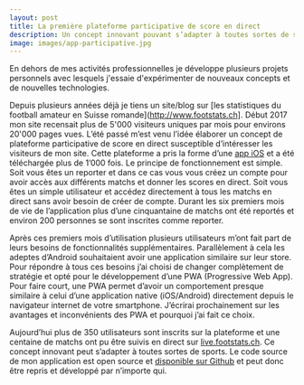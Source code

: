 ```yaml
---
layout: post
title: La première plateforme participative de score en direct
description: Un concept innovant pouvant s’adapter à toutes sortes de sports
image: images/app-participative.jpg
---
```

En dehors de mes activités professionnelles je développe plusieurs projets personnels avec lesquels j'essaie d'expérimenter de nouveaux concepts et de nouvelles technologies.

Depuis plusieurs années déjà je tiens un site/blog sur [les statistiques du football amateur en Suisse romande](http://www.footstats.ch]. Début 2017 mon site recensait plus de 5'000 visiteurs uniques par mois pour environs 20'000 pages vues. L’été passé m’est venu l’idée élaborer un concept de plateforme participative de score en direct susceptible d’intéresser les visiteurs de mon site. Cette plateforme a pris la forme d’une [app iOS](https://itunes.apple.com/ch/app/footstats-live-score-en-direct-football-amateur/id1116387146?l=en&mt=8) et a été téléchargée plus de 1’000 fois. Le principe de fonctionnement est simple. Soit vous êtes un reporter et dans ce cas vous vous créez un compte pour avoir accès aux différents matchs et donner les scores en direct. Soit vous êtes un simple utilisateur et accédez directement à tous les matchs en direct sans avoir besoin de créer de compte. Durant les six premiers mois de vie de l’application plus d’une cinquantaine de matchs ont été reportés et environ 200 personnes se sont inscrites comme reporter.

Après ces premiers mois d’utilisation plusieurs utilisateurs m’ont fait part de leurs besoins de fonctionnalités supplémentaires. Parallèlement à cela les adeptes d’Android souhaitaient avoir une application similaire sur leur store. 
Pour répondre à tous ces besoins j’ai choisi de changer complètement de stratégie et opté pour le développement d’une PWA (Progressive Web App). Pour faire court, une PWA permet d’avoir un comportement presque similaire à celui d’une application native (iOS/Android) directement depuis le navigateur internet de votre smartphone. J’écrirai prochainement sur les avantages et inconvénients des PWA et pourquoi j’ai fait ce choix.

Aujourd’hui plus de 350 utilisateurs sont inscrits sur la plateforme et une centaine de matchs ont pu être suivis en direct sur [live.footstats.ch](http://live.footstats.ch/). Ce concept innovant peut s’adapter à toutes sortes de sports. Le code source de mon application est open source et [disponible sur Github](https://github.com/camel113/livescore-client) et peut donc être repris et développé par n’importe qui.



